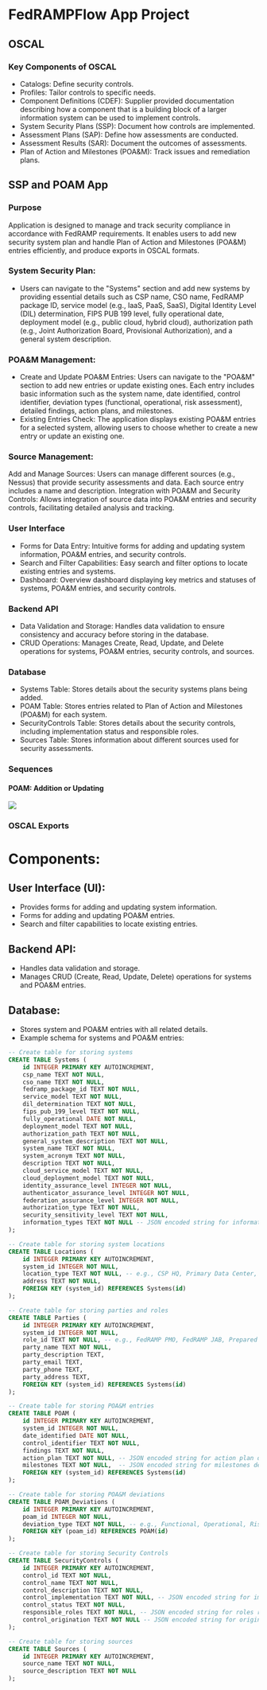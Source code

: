 # FedRAMPFlow App Project 

## OSCAL

### Key Components of OSCAL
- Catalogs: Define security controls.
- Profiles: Tailor controls to specific needs.
- Component Definitions (CDEF): Supplier provided documentation describing how a component that is a building block of a larger information system can be used to implement controls.
- System Security Plans (SSP): Document how controls are implemented.
- Assessment Plans (SAP): Define how assessments are conducted.
- Assessment Results (SAR): Document the outcomes of assessments.
- Plan of Action and Milestones (POA&M): Track issues and remediation plans.



## SSP and POAM App 

### Purpose 

Application is designed to manage and track security compliance in accordance with FedRAMP requirements. It enables users to add new security system plan and handle Plan of Action and Milestones (POA&M) entries efficiently, and produce exports in OSCAL formats.

### System Security Plan:

- Users can navigate to the "Systems" section and add new systems by providing essential details such as CSP name, CSO name, FedRAMP package ID, service model (e.g., IaaS, PaaS, SaaS), Digital Identity Level (DIL) determination, FIPS PUB 199 level, fully operational date, deployment model (e.g., public cloud, hybrid cloud), authorization path (e.g., Joint Authorization Board, Provisional Authorization), and a general system description.

### POA&M Management:

- Create and Update POA&M Entries: Users can navigate to the "POA&M" section to add new entries or update existing ones. Each entry includes basic information such as the system name, date identified, control identifier, deviation types (functional, operational, risk assessment), detailed findings, action plans, and milestones.
- Existing Entries Check: The application displays existing POA&M entries for a selected system, allowing users to choose whether to create a new entry or update an existing one.


### Source Management:

Add and Manage Sources: Users can manage different sources (e.g., Nessus) that provide security assessments and data. Each source entry includes a name and description.
Integration with POA&M and Security Controls: Allows integration of source data into POA&M entries and security controls, facilitating detailed analysis and tracking.


### User Interface
- Forms for Data Entry: Intuitive forms for adding and updating system information, POA&M entries, and security controls.
- Search and Filter Capabilities: Easy search and filter options to locate existing entries and systems.
- Dashboard: Overview dashboard displaying key metrics and statuses of systems, POA&M entries, and security controls.


### Backend API
- Data Validation and Storage: Handles data validation to ensure consistency and accuracy before storing in the database.
- CRUD Operations: Manages Create, Read, Update, and Delete operations for systems, POA&M entries, security controls, and sources.

### Database
- Systems Table: Stores details about the security systems plans being added.
- POAM Table: Stores entries related to Plan of Action and Milestones (POA&M) for each system.
- SecurityControls Table: Stores details about the security controls, including implementation status and responsible roles.
- Sources Table: Stores information about different sources used for security assessments.


### Sequences

#### POAM: Addition or Updating

![](./src/POAM-Sequence.png)



### OSCAL Exports


# Components:

## User Interface (UI):
- Provides forms for adding and updating system information.
- Forms for adding and updating POA&M entries.
- Search and filter capabilities to locate existing entries.

## Backend API:
- Handles data validation and storage.
- Manages CRUD (Create, Read, Update, Delete) operations for systems and POA&M entries.


## Database:
- Stores system and POA&M entries with all related details.
- Example schema for systems and POA&M entries:

```sql
-- Create table for storing systems
CREATE TABLE Systems (
    id INTEGER PRIMARY KEY AUTOINCREMENT,
    csp_name TEXT NOT NULL,
    cso_name TEXT NOT NULL,
    fedramp_package_id TEXT NOT NULL,
    service_model TEXT NOT NULL,
    dil_determination TEXT NOT NULL,
    fips_pub_199_level TEXT NOT NULL,
    fully_operational DATE NOT NULL,
    deployment_model TEXT NOT NULL,
    authorization_path TEXT NOT NULL,
    general_system_description TEXT NOT NULL,
    system_name TEXT NOT NULL,
    system_acronym TEXT NOT NULL,
    description TEXT NOT NULL,
    cloud_service_model TEXT NOT NULL,
    cloud_deployment_model TEXT NOT NULL,
    identity_assurance_level INTEGER NOT NULL,
    authenticator_assurance_level INTEGER NOT NULL,
    federation_assurance_level INTEGER NOT NULL,
    authorization_type TEXT NOT NULL,
    security_sensitivity_level TEXT NOT NULL,
    information_types TEXT NOT NULL -- JSON encoded string for information types
);

-- Create table for storing system locations
CREATE TABLE Locations (
    id INTEGER PRIMARY KEY AUTOINCREMENT,
    system_id INTEGER NOT NULL,
    location_type TEXT NOT NULL, -- e.g., CSP HQ, Primary Data Center, Secondary Data Center
    address TEXT NOT NULL,
    FOREIGN KEY (system_id) REFERENCES Systems(id)
);

-- Create table for storing parties and roles
CREATE TABLE Parties (
    id INTEGER PRIMARY KEY AUTOINCREMENT,
    system_id INTEGER NOT NULL,
    role_id TEXT NOT NULL, -- e.g., FedRAMP PMO, FedRAMP JAB, Prepared By
    party_name TEXT NOT NULL,
    party_description TEXT,
    party_email TEXT,
    party_phone TEXT,
    party_address TEXT,
    FOREIGN KEY (system_id) REFERENCES Systems(id)
);

-- Create table for storing POA&M entries
CREATE TABLE POAM (
    id INTEGER PRIMARY KEY AUTOINCREMENT,
    system_id INTEGER NOT NULL,
    date_identified DATE NOT NULL,
    control_identifier TEXT NOT NULL,
    findings TEXT NOT NULL,
    action_plan TEXT NOT NULL, -- JSON encoded string for action plan details
    milestones TEXT NOT NULL,  -- JSON encoded string for milestones details
    FOREIGN KEY (system_id) REFERENCES Systems(id)
);

-- Create table for storing POA&M deviations
CREATE TABLE POAM_Deviations (
    id INTEGER PRIMARY KEY AUTOINCREMENT,
    poam_id INTEGER NOT NULL,
    deviation_type TEXT NOT NULL, -- e.g., Functional, Operational, Risk Assessment
    FOREIGN KEY (poam_id) REFERENCES POAM(id)
);

-- Create table for storing Security Controls
CREATE TABLE SecurityControls (
    id INTEGER PRIMARY KEY AUTOINCREMENT,
    control_id TEXT NOT NULL,
    control_name TEXT NOT NULL,
    control_description TEXT NOT NULL,
    control_implementation TEXT NOT NULL, -- JSON encoded string for implementation details
    control_status TEXT NOT NULL,
    responsible_roles TEXT NOT NULL, -- JSON encoded string for roles responsible
    control_origination TEXT NOT NULL -- JSON encoded string for origination details
);

-- Create table for storing sources
CREATE TABLE Sources (
    id INTEGER PRIMARY KEY AUTOINCREMENT,
    source_name TEXT NOT NULL,
    source_description TEXT NOT NULL
);


```












 

[poamSequenceImage]: src/POAM-Sequence.png

